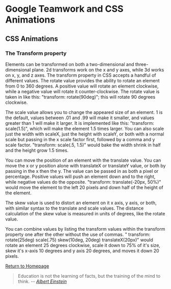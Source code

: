 # Google Teamwork and CSS Animations

## CSS Animations
### The Transform property
Elements can be transformed  on both a two-dimensional and three-dimensional plane.  2d transforms work on the x and y axes, while 3d works on x, y, and z axes.  The transform property in CSS accepts a handful of different values.  The rotate value provides the ability to rotate an element from 0 to 360 degrees. A positive value will rotate an element clockwise, while a negative value will rotate it counter-clockwise.  The rotate value is taken in like this: "transform: rotate(90deg)"; this will rotate 90 degrees clockwise.

The scale value allows you to change the appeared size of an element.  1 is the default, values between .01 and .99 will make it smaller, and values greater than 1 will make it larger. It is implemented like this: "transform: scale(1.5)", which will make the element 1.5 times larger.  You can also scale just the width with scaleX, just the height with scaleY, or both with a normal scale but passing in the x scale factor first, followed by a comma and y scale factor. "transform: scale(.5, 1.5)" would bake the width shrink in half and the height grow 1.5 times.

You can move the position of an element with the translate value.  You can move the x or y position alone with translateX or translateY value, or both by passing in the x then the y.  The value can be passed in as both a pixel or percentage. Positive values will push an element down and to the right, while negative values do the opposite.   "transform: translate(-20px, 50%)" would move the element to the left 20 pixels and down half of the height of the element.

The skew value is used to distort an element on it x axis, y axis, or both, with similar syntax to the translate and scale values. The distance calculation of the skew value is measured in units of degrees, like the rotate value.   

You can combine values by listing the transform values within the transform property one after the other without the use of commas. " transform: rotate(25deg) scale(.75) skew(10deg, 20deg) translateX(20px)" would rotate an element 25 degrees clockwise, scale it down to 75% of it's size, skew it's x-axis 10 degrees and y axis 20 degrees, and moves it down 20 pixels.




[Return to Homepage](https://claudiobailon.github.io/reading-notes/)


 
>Education is not the learning of facts,
>but the training of the mind to think.
> -- <cite>[Albert Einstein][1]</cite>

[1]:https://www.goodreads.com/quotes/6137386-education-is-not-the-learning-of-facts-but-the-training  
